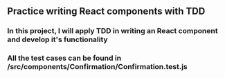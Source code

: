 ## Practice writing React components with TDD

### In this project, I will apply TDD in writing an React component and develop it's functionality

### All the test cases can be found in /src/components/Confirmation/Confirmation.test.js
